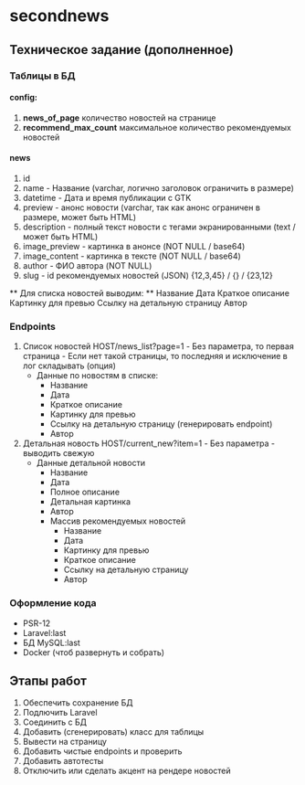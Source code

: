 # secondnews

## Техническое задание (дополненное)

### Таблицы в БД

#### config:
1. **news_of_page** количество новостей на странице
2. **recommend_max_count** максимальное количество рекомендуемых новостей
	
#### news	 
1. id
2. name - Название (varchar, логично заголовок ограничить в размере)
3. datetime - Дата и время публикации с GTK
4. preview - анонс новости (varchar, так как анонс ограничен в размере, может быть HTML)
5. description - полный текст новости с тегами экранированными (text / может быть HTML)
6. image_preview - картинка в анонсе (NOT NULL / base64)
7. image_content - картинка в тексте (NOT NULL / base64)
8. author - ФИО автора (NOT NULL)
9. slug - id рекомендуемых новостей (JSON) {12,3,45} / {} / {23,12} 

** Для списка новостей выводим: **
	Название
	Дата
	Краткое описание
	Картинку для превью
	Ссылку на детальную страницу
	Автор

### Endpoints
1. Список новостей
	HOST/news_list?page=1
		- Без параметра, то первая страница
		- Если нет такой страницы, то последняя и исключение в лог складывать (опция)
	- Данные по новостям в списке: 
		+ Название
		+ Дата
		+ Краткое описание
		+ Картинку для превью
		+ Ссылку на детальную страницу (генерировать endpoint)
		+ Автор
2. Детальная новость 
	HOST/current_new?item=1
		- Без параметра - выводить свежую
	- Данные детальной новости
		+ Название
		+ Дата
		+ Полное описание
		+ Детальная картинка
		+ Автор
		+ Массив рекомендуемых новостей
			* Название
			* Дата
			* Картинку для превью
			* Краткое описание
			* Ссылку на детальную страницу
			* Автор

### Оформление кода

- PSR-12
- Laravel:last
- БД MySQL:last
- Docker (чтоб развернуть и собрать)

## Этапы работ 

1. Обеспечить сохранение БД
2. Подлючить Laravel
3. Соединить с БД
4. Добавить (сгенерировать) класс для таблицы
5. Вывести на страницу
6. Добавить чистые endpoints и проверить
7. Добавить автотесты
8. Отключить или сделать акцент на рендере новостей